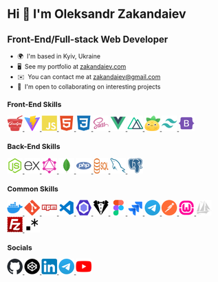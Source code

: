 Hi 👋 I'm Oleksandr Zakandaiev
=====================================

Front-End/Full-stack Web Developer
-------------------

* 🌍  I'm based in Kyiv, Ukraine
* 🖥️  See my portfolio at [zakandaiev.com](http://zakandaiev.com/#portfolio)
* ✉️  You can contact me at [zakandaiev@gmail.com](mailto:zakandaiev@gmail.com)
* 🤝  I'm open to collaborating on interesting projects


### Front-End Skills

<p align="left">
<a href="https://gulpjs.com/" target="_blank">
<img src="./icon/gulp.svg" width="36" height="36" alt="Gulp" />
</a>
<a href="https://vitejs.dev/" target="_blank">
<img src="./icon/vite.svg" width="36" height="36" alt="Vite" />
</a>
<a href="https://developer.mozilla.org/en-US/docs/Web/JavaScript" target="_blank">
<img src="./icon/javascript.svg" width="36" height="36" alt="JavaScript" />
</a>
<a href="https://developer.mozilla.org/en-US/docs/Glossary/HTML5" target="_blank">
<img src="./icon/html5.svg" width="36" height="36" alt="HTML5" />
</a>
<a href="https://w3.org/TR/CSS/#css" target="_blank">
<img src="./icon/css3.svg" width="36" height="36" alt="CSS3" />
</a>
<a href="https://sass-lang.com/" target="_blank">
<img src="./icon/sass.svg" width="36" height="36" alt="Sass" />
</a>
<a href="https://vuejs.org/" target="_blank">
<img src="./icon/vuejs.svg" width="36" height="36" alt="Vue" />
</a>
<a href="https://nuxtjs.org/" target="_blank">
<img src="./icon/nuxtjs.svg" width="36" height="36" alt="Nuxtjs" />
</a>
<a href="https://pinia.vuejs.org/" target="_blank">
<img src="./icon/pinia.svg" width="36" height="36" alt="Pinia" />
</a>
<a href="https://tailwindcss.com/" target="_blank">
<img src="./icon/tailwindcss.svg" width="36" height="36" alt="TailwindCSS" />
</a>
<a href="https://getbootstrap.com/" target="_blank">
<img src="./icon/bootstrap.svg" width="36" height="36" alt="Bootstrap" />
</a>
</p>


### Back-End Skills

<p align="left">
<a href="https://nodejs.org/en/" target="_blank">
<img src="./icon/nodejs.svg" width="36" height="36" alt="NodeJS" />
</a>
<a href="https://expressjs.com/" target="_blank">
<img src="./icon/express.svg" width="36" height="36" alt="Express" />
</a>
<a href="https://graphql.org/" target="_blank">
<img src="./icon/graphql.svg" width="36" height="36" alt="GraphQL" />
</a>
<a href="https://mongodb.com/" target="_blank">
<img src="./icon/mongodb.svg" width="36" height="36" alt="MongoDB" />
</a>
<a href="https://php.net/" target="_blank">
<img src="./icon/php.svg" width="36" height="36" alt="PHP" />
</a>
<a href="https://wikipedia.org/wiki/SQL/" target="_blank">
<img src="./icon/sql.svg" width="36" height="36" alt="SQL" />
</a>
<a href="https://mysql.com/" target="_blank">
<img src="./icon/mysql.svg" width="36" height="36" alt="MySQL" />
</a>
<a href="https://postgresql.org/" target="_blank">
<img src="./icon/postgresql.svg" width="36" height="36" alt="PostgreSQL" />
</a>
</p>


### Common Skills

<p align="left">
<a href="https://docker.com/" target="_blank">
<img src="./icon/docker.svg" width="36" height="36" alt="Docker" />
</a>
<a href="https://git-scm.com/" target="_blank">
<img src="./icon/git.svg" width="36" height="36" alt="Git" />
</a>
<a href="https://npmjs.com/" target="_blank">
<img src="./icon/npm.svg" width="36" height="36" alt="NPM" />
</a>
<a href="https://code.visualstudio.com/" target="_blank">
<img src="./icon/visualstudiocode.svg" width="36" height="36" alt="VS Code" />
</a>
<a href="https://eslint.org/" target="_blank">
<img src="./icon/eslint.svg" width="36" height="36" alt="ESLint" />
</a>
<a href="https://stylelint.io/" target="_blank">
<img src="./icon/stylelint.svg" width="36" height="36" alt="Stylelint" />
</a>
<a href="https://figma.com/" target="_blank">
<img src="./icon/figma.svg" width="36" height="36" alt="Figma" />
</a>
<a href="https://atlassian.com/software/jira/" target="_blank">
<img src="./icon/jira.svg" width="36" height="36" alt="Jira" />
</a>
<a href="https://core.telegram.org/bots" target="_blank">
<img src="./icon/telegram.svg" width="36" height="36" alt="Telegram Bots" />
</a>
<a href="https://postman.com/" target="_blank">
<img src="./icon/postman.svg" width="36" height="36" alt="Postman" />
</a>
<a href="https://ospanel.io/" target="_blank">
<img src="./icon/wamp.svg" width="36" height="36" alt="OpenServer" />
</a>
<a href="https://phpmyadmin.net/" target="_blank">
<img src="./icon/phpmyadmin.svg" width="36" height="36" alt="phpMyAdmin" />
</a>
<a href="https://filezilla-project.org/" target="_blank">
<img src="./icon/filezilla.svg" width="36" height="36" alt="FileZilla" />
</a>
<a href="https://developer.mozilla.org/en-US/docs/Web/JavaScript/Guide/Regular_expressions/" target="_blank">
<img src="./icon/regex.svg" width="36" height="36" alt="RegEx" />
</a>
</p>


### Socials

<p align="left">
<a href="https://github.com/zakandaiev" target="_blank">
<img src="./icon/github.svg" width="36" height="36" alt="GitHub" />
</a>
<a href="https://codepen.io/zakandaiev" target="_blank">
<img src="./icon/codepen.svg" width="36" height="36" alt="Codepen" />
</a>
<a href="https://linkedin.com/in/zakandaiev" target="_blank">
<img src="./icon/linkedin.svg" width="36" height="36" alt="LinkedIn" />
</a>
<a href="https://t.me/zakandaiev" target="_blank">
<img src="./icon/telegram.svg" width="36" height="36" alt="Telegram" />
</a>
<a href="https://www.youtube.com/@zakandaiev" target="_blank">
<img src="./icon/youtube.svg" width="36" height="36" alt="YouTube" />
</a>
</p>
